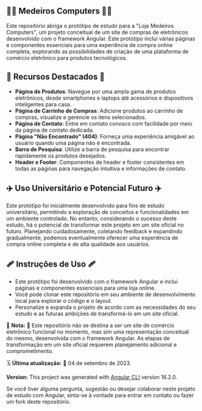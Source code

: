 <h2 color:red> 👨‍💻 Medeiros Computers 👨‍💻 </h2>

Este repositório abriga o protótipo de estudo para a "Loja Medeiros Computers", um projeto conceitual de um site de compras de eletrônicos desenvolvido com o framework Angular. Este protótipo inclui várias páginas e componentes essenciais para uma experiência de compra online completa, explorando as possibilidades de criação de uma plataforma de comércio eletrônico para produtos tecnológicos.

## 🥇 Recursos Destacados 🥇
- **Página de Produtos**: Navegue por uma ampla gama de produtos eletrônicos, desde smartphones e laptops até acessórios e dispositivos inteligentes para casa.
- **Página de Carrinho de Compras**: Adicione produtos ao carrinho de compras, visualize e gerencie os itens selecionados.
- **Página de Contato**: Entre em contato conosco com facilidade por meio da página de contato dedicada.
- **Página "Não Encontrado" (404)**: Forneça uma experiência amigável ao usuário quando uma página não é encontrada.
- **Barra de Pesquisa**: Utilize a barra de pesquisa para encontrar rapidamente os produtos desejados.
- **Header e Footer**: Componentes de header e footer consistentes em todas as páginas para navegação intuitiva e informações de contato.

## ✈️ Uso Universitário e Potencial Futuro ✈️
Este protótipo foi inicialmente desenvolvido para fins de estudo universitário, permitindo a exploração de conceitos e funcionalidades em um ambiente controlado. No entanto, considerando o sucesso deste estudo, há o potencial de transformar este projeto em um site oficial no futuro. Planejando cuidadosamente, coletando feedback e expandindo gradualmente, podemos eventualmente oferecer uma experiência de compra online completa e de alta qualidade aos usuários.

## 🩹 Instruções de Uso 🩹
- Este protótipo foi desenvolvido com o framework Angular e inclui páginas e componentes essenciais para uma loja online.
- Você pode clonar este repositório em seu ambiente de desenvolvimento local para explorar o código e o layout.
- Personalize e expanda o projeto de acordo com as necessidades do seu estudo e as futuras ambições de transformá-lo em um site oficial.

💢 **Nota:** 💢
Este repositório não se destina a ser um site de comércio eletrônico funcional no momento, mas sim uma representação conceitual do mesmo, desenvolvida com o framework Angular. As etapas de transformação em um site oficial requerem planejamento adicional e comprometimento.

🗓️ **Última atualização:** 📆 04 de setembro de 2023.

**Version:** This project was generated with [Angular CLI](https://github.com/angular/angular-cli) version 16.2.0.

Se você tiver alguma pergunta, sugestão ou desejar colaborar neste projeto de estudo com Angular, sinta-se à vontade para entrar em contato ou fazer um fork deste repositório.
